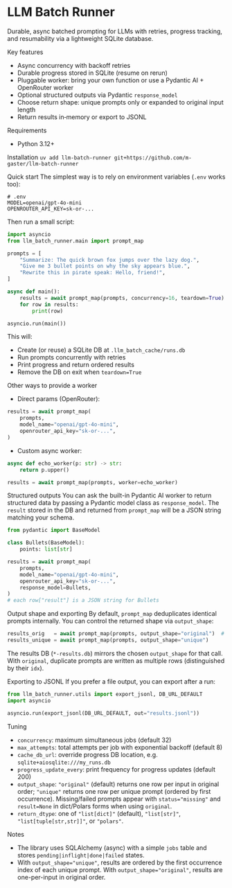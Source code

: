 LLM Batch Runner
=================

Durable, async batched prompting for LLMs with retries, progress tracking, and resumability via a lightweight SQLite database.

Key features
- Async concurrency with backoff retries
- Durable progress stored in SQLite (resume on rerun)
- Pluggable worker: bring your own function or use a Pydantic AI + OpenRouter worker
- Optional structured outputs via Pydantic `response_model`
- Choose return shape: unique prompts only or expanded to original input length
- Return results in‑memory or export to JSONL

Requirements
- Python 3.12+

Installation
`uv add llm-batch-runner git+https://github.com/m-gaster/llm-batch-runner`

Quick start
The simplest way is to rely on environment variables (`.env` works too):

```
# .env
MODEL=openai/gpt-4o-mini
OPENROUTER_API_KEY=sk-or-...
```

Then run a small script:

```python
import asyncio
from llm_batch_runner.main import prompt_map

prompts = [
    "Summarize: The quick brown fox jumps over the lazy dog.",
    "Give me 3 bullet points on why the sky appears blue.",
    "Rewrite this in pirate speak: Hello, friend!",
]

async def main():
    results = await prompt_map(prompts, concurrency=16, teardown=True)
    for row in results:
        print(row)

asyncio.run(main())
```

This will:
- Create (or reuse) a SQLite DB at `.llm_batch_cache/runs.db`
- Run prompts concurrently with retries
- Print progress and return ordered results
- Remove the DB on exit when `teardown=True`

Other ways to provide a worker
- Direct params (OpenRouter):

```python
results = await prompt_map(
    prompts,
    model_name="openai/gpt-4o-mini",
    openrouter_api_key="sk-or-...",
)
```

- Custom async worker:

```python
async def echo_worker(p: str) -> str:
    return p.upper()

results = await prompt_map(prompts, worker=echo_worker)
```

Structured outputs
You can ask the built-in Pydantic AI worker to return structured data by passing a Pydantic model class as `response_model`. The `result` stored in the DB and returned from `prompt_map` will be a JSON string matching your schema.

```python
from pydantic import BaseModel

class Bullets(BaseModel):
    points: list[str]

results = await prompt_map(
    prompts,
    model_name="openai/gpt-4o-mini",
    openrouter_api_key="sk-or-...",
    response_model=Bullets,
)
# each row["result"] is a JSON string for Bullets
```

Output shape and exporting
By default, `prompt_map` deduplicates identical prompts internally. You can control the returned shape via `output_shape`:

```python
results_orig   = await prompt_map(prompts, output_shape="original")  # default
results_unique = await prompt_map(prompts, output_shape="unique")
```

The results DB (`*-results.db`) mirrors the chosen `output_shape` for that call. With `original`, duplicate prompts are written as multiple rows (distinguished by their `idx`).

Exporting to JSONL
If you prefer a file output, you can export after a run:

```python
from llm_batch_runner.utils import export_jsonl, DB_URL_DEFAULT
import asyncio

asyncio.run(export_jsonl(DB_URL_DEFAULT, out="results.jsonl"))
```

Tuning
- `concurrency`: maximum simultaneous jobs (default 32)
- `max_attempts`: total attempts per job with exponential backoff (default 8)
- `cache_db_url`: override progress DB location, e.g. `sqlite+aiosqlite:///my_runs.db`
- `progress_update_every`: print frequency for progress updates (default 200)
- `output_shape`: `"original"` (default) returns one row per input in original order; `"unique"` returns one row per unique prompt (ordered by first occurrence). Missing/failed prompts appear with `status="missing"` and `result=None` in dict/Polars forms when using `original`.
- `return_dtype`: one of `"list[dict]"` (default), `"list[str]"`, `"list[tuple[str,str]]"`, or `"polars"`.

Notes
- The library uses SQLAlchemy (async) with a simple `jobs` table and stores `pending|inflight|done|failed` states.
- With `output_shape="unique"`, results are ordered by the first occurrence index of each unique prompt. With `output_shape="original"`, results are one-per-input in original order.
